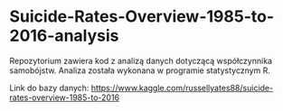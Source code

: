 # Suicide-Rates-Overview-1985-to-2016-analysis
Repozytorium zawiera kod z analizą danych dotyczącą współczynnika samobójstw. Analiza została wykonana w programie statystycznym R. 


Link do bazy danych: https://www.kaggle.com/russellyates88/suicide-rates-overview-1985-to-2016
